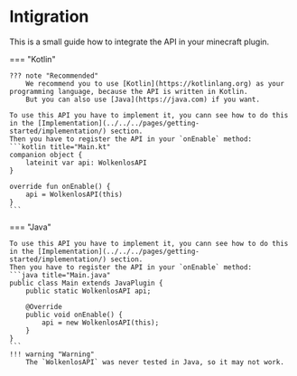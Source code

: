 # Intigration 
This is a small guide how to integrate the API in your minecraft plugin. 

=== "Kotlin"

    ??? note "Recommended"
        We recommend you to use [Kotlin](https://kotlinlang.org) as your programming language, because the API is written in Kotlin.
        But you can also use [Java](https://java.com) if you want.

    To use this API you have to implement it, you cann see how to do this in the [Implementation](../../../pages/getting-started/implementation/) section.
    Then you have to register the API in your `onEnable` method:
    ```kotlin title="Main.kt"
    companion object {
        lateinit var api: WolkenlosAPI
    }
    
    override fun onEnable() {
        api = WolkenlosAPI(this)
    }
    ```

=== "Java"

    To use this API you have to implement it, you cann see how to do this in the [Implementation](../../../pages/getting-started/implementation/) section.
    Then you have to register the API in your `onEnable` method:
    ```java title="Main.java"
    public class Main extends JavaPlugin {
        public static WolkenlosAPI api;
    
        @Override
        public void onEnable() {
            api = new WolkenlosAPI(this);
        }
    }
    ```
    !!! warning "Warning"
        The `WolkenlosAPI` was never tested in Java, so it may not work.
